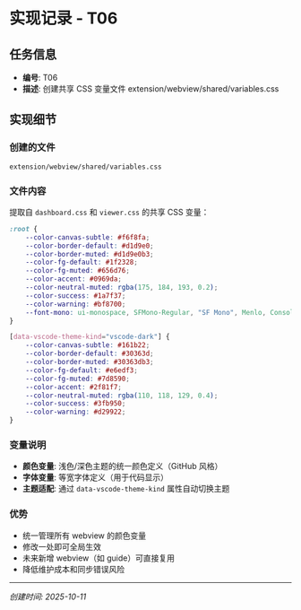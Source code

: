# 实现记录 - T06

## 任务信息
- **编号**: T06
- **描述**: 创建共享 CSS 变量文件 extension/webview/shared/variables.css

## 实现细节

### 创建的文件
`extension/webview/shared/variables.css`

### 文件内容
提取自 `dashboard.css` 和 `viewer.css` 的共享 CSS 变量：

```css
:root {
    --color-canvas-subtle: #f6f8fa;
    --color-border-default: #d1d9e0;
    --color-border-muted: #d1d9e0b3;
    --color-fg-default: #1f2328;
    --color-fg-muted: #656d76;
    --color-accent: #0969da;
    --color-neutral-muted: rgba(175, 184, 193, 0.2);
    --color-success: #1a7f37;
    --color-warning: #bf8700;
    --font-mono: ui-monospace, SFMono-Regular, "SF Mono", Menlo, Consolas, "Liberation Mono", monospace;
}

[data-vscode-theme-kind="vscode-dark"] {
    --color-canvas-subtle: #161b22;
    --color-border-default: #30363d;
    --color-border-muted: #30363db3;
    --color-fg-default: #e6edf3;
    --color-fg-muted: #7d8590;
    --color-accent: #2f81f7;
    --color-neutral-muted: rgba(110, 118, 129, 0.4);
    --color-success: #3fb950;
    --color-warning: #d29922;
}
```

### 变量说明
- **颜色变量**: 浅色/深色主题的统一颜色定义（GitHub 风格）
- **字体变量**: 等宽字体定义（用于代码显示）
- **主题适配**: 通过 `data-vscode-theme-kind` 属性自动切换主题

### 优势
- 统一管理所有 webview 的颜色变量
- 修改一处即可全局生效
- 未来新增 webview（如 guide）可直接复用
- 降低维护成本和同步错误风险

---
*创建时间: 2025-10-11*
